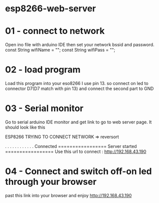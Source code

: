# esp8266-web-server

# 01 - connect to network

Open ino file with arduino IDE then set your network bssid and password.
const String wifiName = "";
const String wifiPass = "";

# 02 - load program

Load this program into your eso8266
I use pin 13. so connect on led to connector D7(D7 match with pin 13)
and connect the second part to GND

# 03 - Serial monitor

Go to serial arduino IDE monitor and get link to go to web server page. It should look like this

ESP8266 TRYING TO CONNECT NETWORK =>  reversort

. . . . . . . . . . . . 
Connected
================= Server started =================
Use this url to connect :		http://192.168.43.190

# 04 - Connect and switch off-on led through your browser

past this link into your browser and enjoy
http://192.168.43.190

